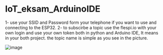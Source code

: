 # IoT_eksam_ArduinoIDE

1- use your SSID and Password form your telephone if you want to use and connecting to the ESP32. 
2- to subscirbe a topic use the flespi.io with your own login and use your own token both in python and Arduino IDE, It means in your both project.
the topic name is simple as you see in the picture.

![image](https://user-images.githubusercontent.com/70130828/226095344-5cc02253-6927-498b-bc45-95b1ff7de935.png)
